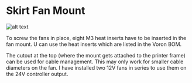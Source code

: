 # Skirt Fan Mount

![alt text](https://github.com/craxoor/VoronMods/blob/master/Skirt%20Fan%20Mount/Images/Preview-Front.png)

To screw the fans in place, eight M3 heat inserts have to be inserted in the fan mount. U can use the heat inserts which are listed in the Voron BOM.

The cutout at the top (where the mount gets attached to the printer frame) can be used for cable management. This may only work for smaller cable diameters on the fan. I have installed two 12V fans in series to use them on the 24V controller output.
